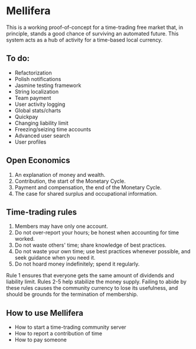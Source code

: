 Mellifera
=========
This is a working proof-of-concept for a time-trading free market that, in principle, stands a good chance of surviving an automated future. This system acts as a hub of activity for a time-based local currency.

To do:
------
* Refactorization
* Polish notifications
* Jasmine testing framework
* String localization
* Team payment
* User activity logging
* Global stats/charts
* Quickpay
* Changing liability limit
* Freezing/seizing time accounts
* Advanced user search
* User profiles


Open Economics
--------------

1. An explanation of money and wealth.
2. Contribution, the start of the Monetary Cycle.
3. Payment and compensation, the end of the Monetary Cycle.
4. The case for shared surplus and occupational information.

Time-trading rules
------------------

1. Members may have only one account.
2. Do not over-report your hours; be honest when accounting for time worked.
3. Do not waste others' time; share knowledge of best practices.
4. Do not waste your own time; use best practices whenever possible, and seek guidance when you need it.
5. Do not hoard money indefinitely; spend it regularly.

Rule 1 ensures that everyone gets the same amount of dividends and liability limit. Rules 2-5 help stabilize the money supply. Failing to abide by these rules causes the community currency to lose its usefulness, and should be grounds for the termination of membership.

How to use Mellifera
--------------------

* How to start a time-trading community server
* How to report a contribution of time
* How to pay someone


